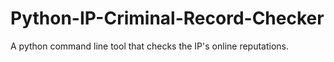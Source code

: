 # Python-IP-Criminal-Record-Checker
A python command line tool that checks the IP's online reputations.
